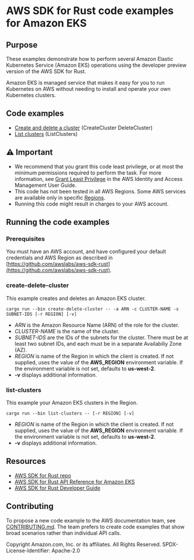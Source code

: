 # AWS SDK for Rust code examples for Amazon EKS

## Purpose

These examples demonstrate how to perform several Amazon Elastic Kubernetes Service (Amazon EKS) operations using the developer preview version of the AWS SDK for Rust.

Amazon EKS is managed service that makes it easy for you to run Kubernetes on AWS without needing to install and operate your own Kubernetes clusters.

## Code examples

- [Create and delete a cluster](src/bin/create-delete-cluster.rs) (CreateCluster DeleteCluster)
- [List clusters](src/bin/list-clusters.rs) (ListClusters)

## ⚠ Important

- We recommend that you grant this code least privilege, 
  or at most the minimum permissions required to perform the task.
  For more information, see
  [Grant Least Privilege](https://docs.aws.amazon.com/IAM/latest/UserGuide/best-practices.html#grant-least-privilege)
  in the AWS Identity and Access Management User Guide.
- This code has not been tested in all AWS Regions.
  Some AWS services are available only in specific
  [Regions](https://aws.amazon.com/about-aws/global-infrastructure/regional-product-services).
- Running this code might result in charges to your AWS account.

## Running the code examples

### Prerequisites

You must have an AWS account, and have configured your default credentials and AWS Region as described in [https://github.com/awslabs/aws-sdk-rust](https://github.com/awslabs/aws-sdk-rust).

### create-delete-cluster

This example creates and deletes an Amazon EKS cluster.

`cargo run --bin create-delete-cluster -- -a ARN -c CLUSTER-NAME -s SUBNET-IDS [-r REGION] [-v]`

- _ARN_ is the Amazon Resource Name (ARN) of the role for the cluster.
- _CLUSTER-NAME_ is the name of the cluster.
- _SUBNET-IDS_ are the IDs of the subnets for the cluster. 
  There must be at least two subnet IDs, and each must be in a separate Availabiliy Zone (AZ).
- _REGION_ is name of the Region in which the client is created.
  If not supplied, uses the value of the __AWS_REGION__ environment variable.
  If the environment variable is not set, defaults to __us-west-2__.
- __-v__ displays additional information.

### list-clusters

This example your Amazon EKS clusters in the Region.

`cargo run --bin list-clusters -- [-r REGION] [-v]`

- _REGION_ is name of the Region in which the client is created.
  If not supplied, uses the value of the __AWS_REGION__ environment variable.
  If the environment variable is not set, defaults to __us-west-2__.
- __-v__ displays additional information.

## Resources

- [AWS SDK for Rust repo](https://github.com/awslabs/aws-sdk-rust)
- [AWS SDK for Rust API Reference for Amazon EKS](https://docs.rs/aws-sdk-eks)
- [AWS SDK for Rust Developer Guide](https://docs.aws.amazon.com/sdk-for-rust/latest/dg)

## Contributing

To propose a new code example to the AWS documentation team, 
see [CONTRIBUTING.md](https://github.com/awsdocs/aws-doc-sdk-examples/blob/master/CONTRIBUTING.md). 
The team prefers to create code examples that show broad scenarios rather than individual API calls.

Copyright Amazon.com, Inc. or its affiliates. All Rights Reserved. SPDX-License-Identifier: Apache-2.0
